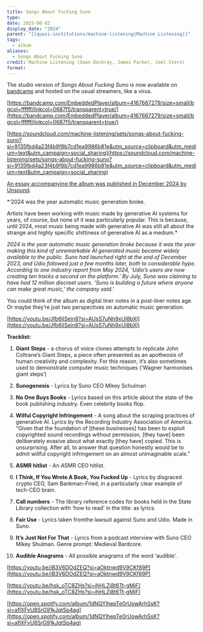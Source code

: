 ```yaml
---
title: Songs About Fucking Suno
type: 
date: 2025-06-02
display_date: "2024"
parent: "[[quasi-institutions/machine-listening|Machine Listening]]"
tags:
  - album
aliases:
  - Songs About Fucking Suno
credit: Machine Listening (Sean Dockray, James Parker, Joel Stern)
format:
---
```



The studio version of _Songs About Fucking Suno_ is now available on [bandcamp](https://machinelistening.bandcamp.com/album/songs-about-fucking-suno) and hosted on the usual streamers, like a virus.

[https://bandcamp.com/EmbeddedPlayer/album=4167667279/size=small/bgcol=ffffff/linkcol=0687f5/transparent=true/](https://bandcamp.com/EmbeddedPlayer/album=4167667279/size=small/bgcol=ffffff/linkcol=0687f5/transparent=true/)

[https://soundcloud.com/machine-listening/sets/songs-about-fucking-suno?si=9135fbd4a23f4b9f8b7cd1ea9986b81e&utm_source=clipboard&utm_medium=text&utm_campaign=social_sharing](https://soundcloud.com/machine-listening/sets/songs-about-fucking-suno?si=9135fbd4a23f4b9f8b7cd1ea9986b81e&utm_source=clipboard&utm_medium=text&utm_campaign=social_sharing)

[An essay accompanying the album was published in December 2024 by Unsound](https://unsoundfestival.substack.com/i/145535377/songs-about-fucking-suno).

*‘2024 was the year automatic music generation broke.

Artists have been working with music made by generative AI systems for years, of course, but none of it was particularly popular. This is because, until 2024, most music being made with generative AI was still all about the strange and highly specific shittiness of generative AI as a medium.*

_2024 is the year automatic music generation broke because it was the year making this kind of unremarkable AI generated music became widely available to the public. Suno had launched right at the end of December 2023, and Udio followed just a few months later, both to considerable hype. According to one industry report from May 2024, ‘Udio’s users are now creating ten tracks a second on the platform.’ By July, Suno was claiming to have had 12 million discreet users. ‘Suno is building a future where anyone can make great music,’ the company said.’_

You could think of the album as digital liner notes in a post-liner notes age. Or maybe they’re just two perspectives on automatic music generation.

[https://youtu.be/Jfb6iISein8?si=AUsS7uNh9xUI8bXl](https://youtu.be/Jfb6iISein8?si=AUsS7uNh9xUI8bXl)

**Tracklist:**

1. **Giant Steps** - a chorus of voice clones attempts to replicate John Coltrane’s Giant Steps, a piece often presented as an apotheosis of human creativity and complexity. For this reason, it’s also sometimes used to demonstrate computer music techniques ('Wagner harmonises giant steps’)
    
2. **Sunogenesis** - Lyrics by Suno CEO Mikey Schulman
    
3. **No One Buys Books** - Lyrics based on this article about the state of the book publishing industry. Even celebrity books flop.
    
4. **Wilful Copyright Infringement** - A song about the scraping practices of generative AI. Lyrics by the Recording Industry Association of America. “Given that the foundation of [these businesses] has been to exploit copyrighted sound recordings without permission, [they have] been deliberately evasive about what exactly [they have] copied. This is unsurprising. After all, to answer that question honestly would be to admit willful copyright infringement on an almost unimaginable scale.”
    
5. **ASMR hitlist** - An ASMR CEO hitlist.
    
6. **I Think, If You Wrote A Book, You Fucked Up** - Lyrics by disgraced crypto CEO, Sam Bankman-Fried, in a particularly clear example of tech-CEO brain.
    
7. **Call numbers** - The library reference codes for books held in the State Library collection with ‘how to read’ in the title: as lyrics.
    
8. **Fair Use** - Lyrics taken fromthe lawsuit against Suno and Udio. Made in Suno.
    
9. **It’s Just Not For That** - Lyrics from a podcast interview with Suno CEO Mikey Shulman. Genre prompt: Medieval Bardcore.
    
10. **Audible Anagrams** - All possible anagrams of the word ‘audible’.
    

[https://youtu.be/iB3V6DOdZEQ?si=aOktnwd9V9CKf89P](https://youtu.be/iB3V6DOdZEQ?si=aOktnwd9V9CKf89P)

[https://youtu.be/hsk_oTC8ZHs?si=ihHLZj8t6Tt-gMiF](https://youtu.be/hsk_oTC8ZHs?si=ihHLZj8t6Tt-gMiF)



[https://open.spotify.com/album/1dNQYlhepTe0rUowArhSsK?si=aflXFvU8SrG91kJqtSp4ag](https://open.spotify.com/album/1dNQYlhepTe0rUowArhSsK?si=aflXFvU8SrG91kJqtSp4ag)